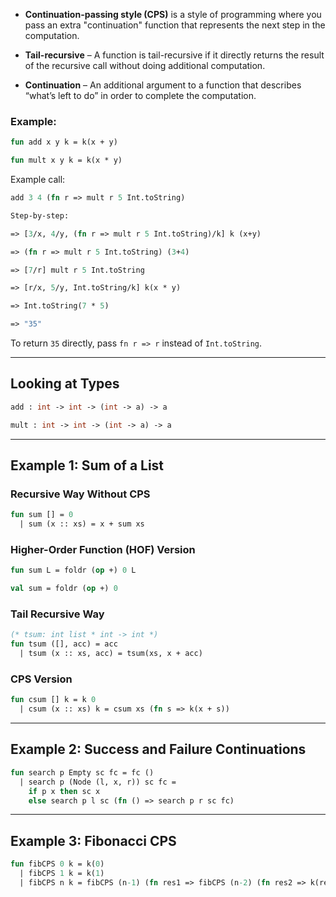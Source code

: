  - **Continuation-passing style (CPS)** is a style of programming where you pass an extra "continuation" function that represents the next step in the computation.

- **Tail-recursive** – A function is tail-recursive if it directly returns the result of the recursive call without doing additional computation.

- **Continuation** – An additional argument to a function that describes “what’s left to do” in order to complete the computation.

### Example:
```sml
fun add x y k = k(x + y)

fun mult x y k = k(x * y)
```


Example call:
```sml 
add 3 4 (fn r => mult r 5 Int.toString)

Step-by-step:

=> [3/x, 4/y, (fn r => mult r 5 Int.toString)/k] k (x+y)

=> (fn r => mult r 5 Int.toString) (3+4)

=> [7/r] mult r 5 Int.toString

=> [r/x, 5/y, Int.toString/k] k(x * y)

=> Int.toString(7 * 5)

=> "35"
```

To return `35` directly, pass `fn r => r` instead of `Int.toString`.

---
## Looking at Types
```sml
add : int -> int -> (int -> a) -> a

mult : int -> int -> (int -> a) -> a
```

---
## Example 1: Sum of a List
### Recursive Way Without CPS
```sml
fun sum [] = 0
  | sum (x :: xs) = x + sum xs
```

### Higher-Order Function (HOF) Version
```sml
fun sum L = foldr (op +) 0 L

val sum = foldr (op +) 0
```

### Tail Recursive Way
```sml
(* tsum: int list * int -> int *)
fun tsum ([], acc) = acc
  | tsum (x :: xs, acc) = tsum(xs, x + acc)
```

### CPS Version
```sml
fun csum [] k = k 0
  | csum (x :: xs) k = csum xs (fn s => k(x + s))
```

---

## Example 2: Success and Failure Continuations
```sml
fun search p Empty sc fc = fc ()
  | search p (Node (l, x, r)) sc fc =
	if p x then sc x
	else search p l sc (fn () => search p r sc fc)
```

---

## Example 3: Fibonacci CPS
```sml
fun fibCPS 0 k = k(0)
  | fibCPS 1 k = k(1)
  | fibCPS n k = fibCPS (n-1) (fn res1 => fibCPS (n-2) (fn res2 => k(res1 + res2)))
```
